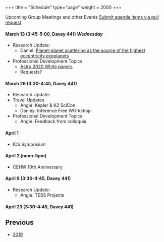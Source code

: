 +++
title = "Schedule"
type="page"
weight = 2000
+++

Upcoming Group Meetings and other Events
[Submit agenda items via pull request](https://github.com/eford/GroupLabManual/blob/master/content/schedule/_index.md)

#### March 13 (3:45-5:00, Davey 441)  ***Wednesday***

- Research Update:
   - Daniel:  [Planet-planet scattering as the source of the highest eccentricity exoplanets](https://arxiv.org/abs/1903.02564)
- Professional Development Topics
   - [Astro 2020 White papers](http://sites.nationalacademies.org/BPA/BPA_050603)
   - Requests?

#### March 26 (3:30-4:45, Davey 441)

- Research Update:
- Travel Updates
   - Angie: Kepler & K2 SciCon
   - Danley: Inference Free WOrkshop
- Professional Development Topics
   - Angie: Feedback from colloquia

#### April 1 

+ ICS Symposium

#### April 2 (noon-5pm)

+ CEHW 10th Anniversary

#### April 9 (3:30-4:45, Davey 441)

+ Research Update:
   - Angie: TESS Projects

#### April 23 (3:30-4:45, Davey 441)
 

## Previous
- [2019](2019)
